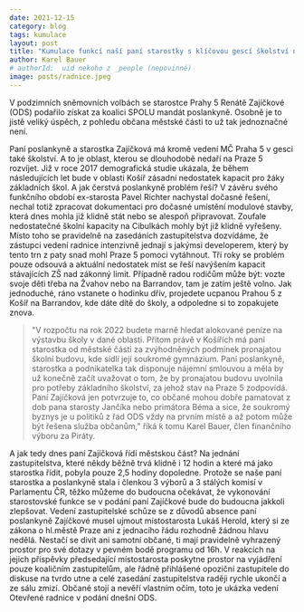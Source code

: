 ```yaml
---
date: 2021-12-15
category: blog
tags: kumulace
layout: post
title: "Kumulace funkcí naší paní starostky s klíčovou gescí školství na Praze 5 a poslankyně Parlamentu ČR Renáty Zajíčkové (ODS a SPOLU)"
author: Karel Bauer
# authorId:  uid nekoho z _people (nepovinné)
image: posts/radnice.jpeg
---
```


V podzimních sněmovních volbách se starostce Prahy 5 Renátě Zajíčkové (ODS) podařilo získat za koalici SPOLU mandát poslankyně. Osobně je to jistě veliký úspěch, z pohledu občana městské části to už tak jednoznačné není.


Paní poslankyně a starostka Zajíčková má kromě vedení MČ Praha 5 v gesci také školství. A to je oblast, kterou se dlouhodobě nedaří na Praze 5 rozvíjet. Již v roce 2017 demografická studie ukázala, že během následujících let bude v oblasti Košíř zásadní nedostatek kapacit pro žáky základních škol. A jak čerstvá poslankyně problém řeší? V závěru svého funkčního období ex-starosta Pavel Richter nachystal dočasné řešení, nechal totiž zpracovat dokumentaci pro dočasné umístění modulové stavby, která dnes mohla již klidně stát nebo se alespoň připravovat. Zoufale nedostatečné školní kapacity na Cibulkách mohly být již klidně vyřešeny. Místo toho se pravidelně na zasedáních zastupitelstva dozvídáme, že zástupci vedení radnice intenzivně jednají s jakýmsi developerem, který by tento trn z paty snad mohl Praze 5 pomoci vytáhnout. Tři roky se problém pouze odsouvá a aktuální nedostatek míst se řeší navýšením kapacit stávajících ZŠ nad zákonný limit. Případně radou rodičům může být: vozte svoje děti třeba na Žvahov nebo na Barrandov, tam je zatím ještě volno. Jak jednoduché, ráno vstanete o hodinku dřív, projedete ucpanou Prahou 5 z Košíř na Barrandov, kde dáte dítě do školy, a odpoledne si to zopakujete znova. 
> "V rozpočtu na rok 2022 budete marně hledat alokované peníze na výstavbu školy v dané oblasti. Přitom právě v Košířích má paní starostka od městské části za zvýhodněných podmínek pronajatou školní budovu, kde sídlí její soukromé gymnázium. Paní poslankyně, starostka a podnikatelka tak disponuje nájemní smlouvou a měla by už konečně začít uvažovat o tom, že by pronajatou budovu uvolnila pro potřeby základního školství, za jehož stav na Praze 5 zodpovídá. Paní Zajíčková jen potvrzuje to, co občané mohou dobře pamatovat z dob pana starosty Jančíka nebo primátora Béma a sice, že soukromý byznys je u politiků z řad ODS vždy na prvním místě a až potom může být řešena služba občanům," říká k tomu Karel Bauer, člen finančního výboru za Piráty.


A jak tedy dnes paní Zajíčková řídí městskou část? Na jednání zastupitelstva, které někdy běžně trvá klidně i 12 hodin a které má jako starostka řídit, pobyla pouze 2,5 hodiny dopoledne. Protože se naše paní starostka a poslankyně stala i členkou 3 výborů a 3 stálých komisí v Parlamentu ČR, těžko můžeme do budoucna očekávat, že vykonování starostovské funkce se v podání paní Zajíčkové bude do budoucna jakkoli zlepšovat. Vedení zastupitelské schůze se z důvodů absence paní poslankyně Zajíčkové musel ujmout místostarosta Lukáš Herold, který si ze zákona o hl.městě Praze ani z jednacího řádu rozhodně žádnou hlavu nedělá. Nestačí se divit ani samotní občané, ti mají pravidelně vyhrazený prostor pro své dotazy v pevném bodě programu od 16h. V reakcích na jejich příspěvky předsedající místostarosta poskytne prostor na vyjádření pouze koaličním zastupitelům, ale řádně přihlášené opoziční zastupitele do diskuse na tvrdo utne a celé zasedání zastupitelstva raději rychle ukončí a ze sálu zmizí. Občané stojí a nevěří vlastním očím, toto je ukázka vedení Otevřené radnice v podání dnešní ODS.

